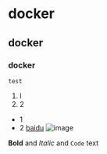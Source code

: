 # docker
## docker
### docker

```
test
```
1. l
2. 2
- 1
- 2
[baidu](baidu.com)
![image]()

**Bold** and _Italic_ and `Code` text
